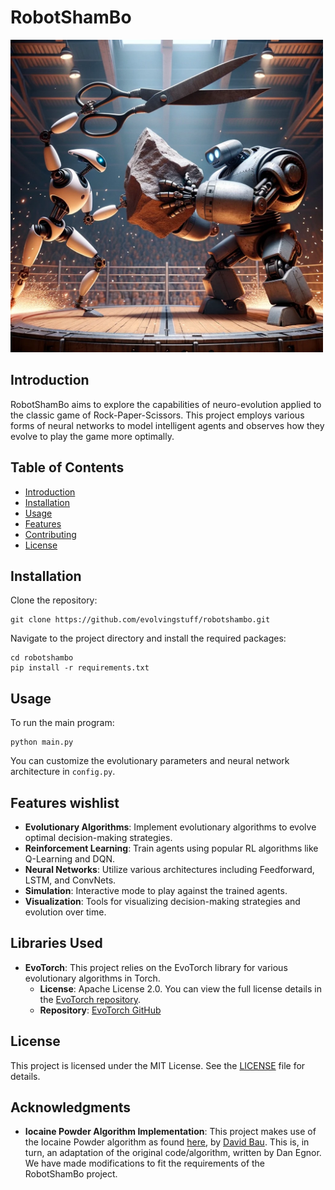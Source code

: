 # RobotShamBo

<img src="images/robotshambo.png" width="500" height="500">

## Introduction
RobotShamBo aims to explore the capabilities of neuro-evolution applied to the classic game of Rock-Paper-Scissors. This project employs various forms of neural networks to model intelligent agents and observes how they evolve to play the game more optimally.

## Table of Contents
- [Introduction](#introduction)
- [Installation](#installation)
- [Usage](#usage)
- [Features](#features)
- [Contributing](#contributing)
- [License](#license)

## Installation

Clone the repository:

```
git clone https://github.com/evolvingstuff/robotshambo.git
```

Navigate to the project directory and install the required packages:

```
cd robotshambo
pip install -r requirements.txt
```

## Usage

To run the main program:

```
python main.py
```

You can customize the evolutionary parameters and neural network architecture in `config.py`.

## Features wishlist

- **Evolutionary Algorithms**: Implement evolutionary algorithms to evolve optimal decision-making strategies.
- **Reinforcement Learning**: Train agents using popular RL algorithms like Q-Learning and DQN.
- **Neural Networks**: Utilize various architectures including Feedforward, LSTM, and ConvNets.
- **Simulation**: Interactive mode to play against the trained agents.
- **Visualization**: Tools for visualizing decision-making strategies and evolution over time.


## Libraries Used

- **EvoTorch**: This project relies on the EvoTorch library for various evolutionary algorithms in Torch. 
  - **License**: Apache License 2.0. You can view the full license details in the [EvoTorch repository](https://github.com/nnaisense/evotorch/blob/master/LICENSE).
  - **Repository**: [EvoTorch GitHub](https://github.com/nnaisense/evotorch)


## License

This project is licensed under the MIT License. See the [LICENSE](LICENSE) file for details.

## Acknowledgments

- **Iocaine Powder Algorithm Implementation**: This project makes use of the Iocaine Powder algorithm as found [here](http://davidbau.com/downloads/rps/rps-iocaine.py), by [David Bau](http://davidbau.com/). This is, in turn, an adaptation of the original code/algorithm, written by Dan Egnor. We have made modifications to fit the requirements of the RobotShamBo project.

